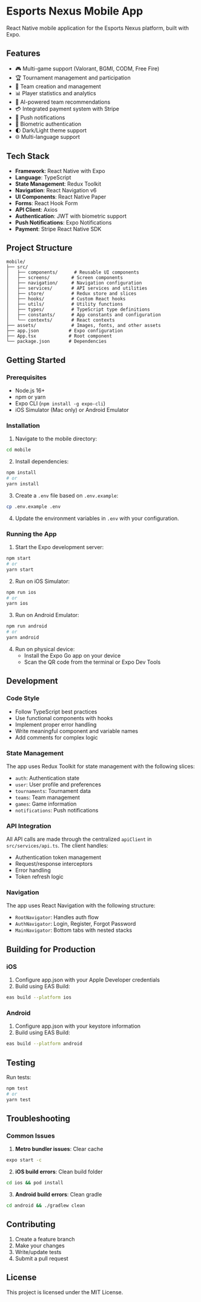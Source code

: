 # Esports Nexus Mobile App

React Native mobile application for the Esports Nexus platform, built with Expo.

## Features

- 🎮 Multi-game support (Valorant, BGMI, CODM, Free Fire)
- 🏆 Tournament management and participation
- 👥 Team creation and management
- 📊 Player statistics and analytics
- 🤖 AI-powered team recommendations
- 💳 Integrated payment system with Stripe
- 🔔 Push notifications
- 🔐 Biometric authentication
- 🌓 Dark/Light theme support
- 🌐 Multi-language support

## Tech Stack

- **Framework**: React Native with Expo
- **Language**: TypeScript
- **State Management**: Redux Toolkit
- **Navigation**: React Navigation v6
- **UI Components**: React Native Paper
- **Forms**: React Hook Form
- **API Client**: Axios
- **Authentication**: JWT with biometric support
- **Push Notifications**: Expo Notifications
- **Payment**: Stripe React Native SDK

## Project Structure

```
mobile/
├── src/
│   ├── components/      # Reusable UI components
│   ├── screens/        # Screen components
│   ├── navigation/     # Navigation configuration
│   ├── services/       # API services and utilities
│   ├── store/          # Redux store and slices
│   ├── hooks/          # Custom React hooks
│   ├── utils/          # Utility functions
│   ├── types/          # TypeScript type definitions
│   ├── constants/      # App constants and configuration
│   └── contexts/       # React contexts
├── assets/             # Images, fonts, and other assets
├── app.json           # Expo configuration
├── App.tsx            # Root component
└── package.json       # Dependencies

```

## Getting Started

### Prerequisites

- Node.js 16+
- npm or yarn
- Expo CLI (`npm install -g expo-cli`)
- iOS Simulator (Mac only) or Android Emulator

### Installation

1. Navigate to the mobile directory:
```bash
cd mobile
```

2. Install dependencies:
```bash
npm install
# or
yarn install
```

3. Create a `.env` file based on `.env.example`:
```bash
cp .env.example .env
```

4. Update the environment variables in `.env` with your configuration.

### Running the App

1. Start the Expo development server:
```bash
npm start
# or
yarn start
```

2. Run on iOS Simulator:
```bash
npm run ios
# or
yarn ios
```

3. Run on Android Emulator:
```bash
npm run android
# or
yarn android
```

4. Run on physical device:
   - Install the Expo Go app on your device
   - Scan the QR code from the terminal or Expo Dev Tools

## Development

### Code Style

- Follow TypeScript best practices
- Use functional components with hooks
- Implement proper error handling
- Write meaningful component and variable names
- Add comments for complex logic

### State Management

The app uses Redux Toolkit for state management with the following slices:
- `auth`: Authentication state
- `user`: User profile and preferences
- `tournaments`: Tournament data
- `teams`: Team management
- `games`: Game information
- `notifications`: Push notifications

### API Integration

All API calls are made through the centralized `apiClient` in `src/services/api.ts`. The client handles:
- Authentication token management
- Request/response interceptors
- Error handling
- Token refresh logic

### Navigation

The app uses React Navigation with the following structure:
- `RootNavigator`: Handles auth flow
- `AuthNavigator`: Login, Register, Forgot Password
- `MainNavigator`: Bottom tabs with nested stacks

## Building for Production

### iOS

1. Configure app.json with your Apple Developer credentials
2. Build using EAS Build:
```bash
eas build --platform ios
```

### Android

1. Configure app.json with your keystore information
2. Build using EAS Build:
```bash
eas build --platform android
```

## Testing

Run tests:
```bash
npm test
# or
yarn test
```

## Troubleshooting

### Common Issues

1. **Metro bundler issues**: Clear cache
```bash
expo start -c
```

2. **iOS build errors**: Clean build folder
```bash
cd ios && pod install
```

3. **Android build errors**: Clean gradle
```bash
cd android && ./gradlew clean
```

## Contributing

1. Create a feature branch
2. Make your changes
3. Write/update tests
4. Submit a pull request

## License

This project is licensed under the MIT License.